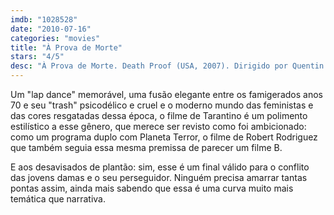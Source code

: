 ```yaml
---
imdb: "1028528"
date: "2010-07-16"
categories: "movies"
title: "À Prova de Morte"
stars: "4/5"
desc: "À Prova de Morte. Death Proof (USA, 2007). Dirigido por Quentin Tarantino. Escrito por Quentin Tarantino. Com Kurt Russell, Zoë Bell, Rosario Dawson, Vanessa Ferlito, Sydney Tamiia Poitier, Tracie Thoms, Rose McGowan, Jordan Ladd, Mary Elizabeth Winstead."
---
```

Um "lap dance" memorável, uma fusão elegante entre os famigerados anos 70 e seu "trash" psicodélico e cruel e o moderno mundo das feministas e das cores resgatadas dessa época, o filme de Tarantino é um polimento estilístico a esse gênero, que merece ser revisto como foi ambicionado: como um programa duplo com Planeta Terror, o filme de Robert Rodriguez que também seguia essa mesma premissa de parecer um filme B.

E aos desavisados de plantão: sim, esse é um final válido para o conflito das jovens damas e o seu perseguidor. Ninguém precisa amarrar tantas pontas assim, ainda mais sabendo que essa é uma curva muito mais temática que narrativa.
